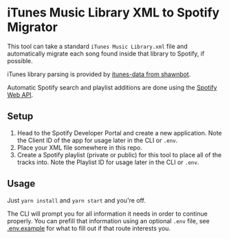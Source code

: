 # iTunes Music Library XML to Spotify Migrator
This tool can take a standard `iTunes Music Library.xml` file and automatically migrate each song found inside that library to Spotify, if possible.

iTunes library parsing is provided by [itunes-data from shawnbot](https://github.com/shawnbot/itunes-data).

Automatic Spotify search and playlist additions are done using the [Spotify Web API](https://developer.spotify.com/documentation/web-api).

## Setup

1. Head to the Spotify Developer Portal and create a new application. Note the Client ID of the app for usage later in the CLI or `.env`.
2. Place your XML file somewhere in this repo.
3. Create a Spotify playlist (private or public) for this tool to place all of the tracks into. Note the Playlist ID for usage later in the CLI or `.env`.

## Usage

Just `yarn install` and `yarn start` and you're off.

The CLI will prompt you for all information it needs in order to continue properly. You can prefill that information using an optional `.env` file, see [.env.example](.env.example) for what to fill out if that route interests you.
